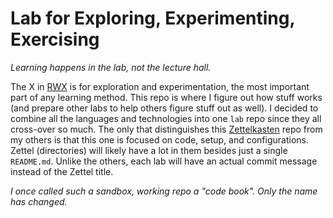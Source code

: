 # Lab for Exploring, Experimenting, Exercising

*Learning happens in the lab, not the lecture hall.*

The X in [RWX] is for exploration and experimentation, the most
important part of any learning method. This repo is where I figure out
how stuff works (and prepare other labs to help others figure stuff out
as well). I decided to combine all the languages and technologies into
one `lab` repo since they all cross-over so much. The only that
distinguishes this [Zettelkasten] repo from my others is that this one
is focused on code, setup, and configurations. Zettel (directories) will
likely have a lot in them besides just a single `README.md`. Unlike the
others, each lab will have an actual commit message instead of the
Zettel title.

*I once called such a sandbox, working repo a "code book". Only the name
has changed.*

[Zettelkasten]: <https://github.com/rwxrob/zet/20210502004642>
[RWX]: <https://github.com/rwxrob/zet/search?q=RWX Method>

